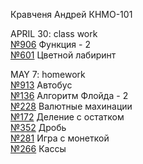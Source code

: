 Кравченя Андрей КНМО-101

APRIL 30: class work <br>
[№906](https://acmp.ru/index.asp?main=task&id_task=906) Функция - 2<br>
[№601](https://acmp.ru/index.asp?main=task&id_task=601) Цветной лабиринт<br>

MAY 7: homework <br>
[№913](https://acmp.ru/index.asp?main=task&id_task=913) Автобус<br>
[№136](https://acmp.ru/index.asp?main=task&id_task=136) Алгоритм Флойда - 2<br>
[№228](https://acmp.ru/index.asp?main=task&id_task=228) Валютные махинации<br>
[№172](https://acmp.ru/index.asp?main=task&id_task=172) Деление с остатком<br>
[№352](https://acmp.ru/index.asp?main=task&id_task=352) Дробь<br>
[№281](https://acmp.ru/index.asp?main=task&id_task=281) Игра с монеткой<br>
[№266](https://acmp.ru/index.asp?main=task&id_task=266) Кассы<br>

